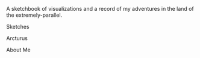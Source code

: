 &nbsp;


&nbsp;


&nbsp;


A sketchbook of visualizations and a record of my adventures in the land of the extremely-parallel.


Sketches


Arcturus



About Me





